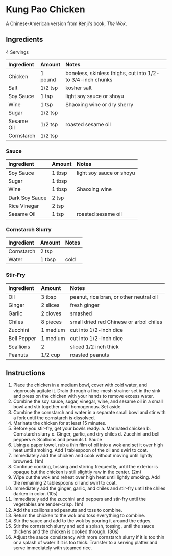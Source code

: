Kung Pao Chicken
================

A Chinese-American version from Kenji's book, *The Wok*.

Ingredients
-----------

4 Servings

| Ingredient | Amount  | Notes                                                       |
|:-----------|:--------|:------------------------------------------------------------|
| Chicken    | 1 pound | boneless, skinless thighs, cut into 1/2- to 3/4-inch chunks |
| Salt       | 1/2 tsp | kosher salt                                                 |
| Soy Sauce  | 1 tsp   | light soy sauce or shoyu                                    |
| Wine       | 1 tsp   | Shaoxing wine or dry sherry                                 |
| Sugar      | 1/2 tsp |                                                             |
| Sesame Oil | 1/2 tsp | roasted sesame oil                                          |
| Cornstarch | 1/2 tsp |                                                             |

### Sauce

| Ingredient     | Amount | Notes                    |
|:---------------|:-------|:-------------------------|
| Soy Sauce      | 1 tbsp | light soy sauce or shoyu |
| Sugar          | 1 tbsp |                          |
| Wine           | 1 tbsp | Shaoxing wine            |
| Dark Soy Sauce | 2 tsp  |                          |
| Rice Vinegar   | 2 tsp  |                          |
| Sesame Oil     | 1 tsp  | roasted sesame oil       |

### Cornstarch Slurry

| Ingredient | Amount | Notes |
|:-----------|:-------|:------|
| Cornstarch | 2 tsp  |       |
| Water      | 1 tbsp | cold  |

### Stir-Fry

| Ingredient  | Amount   | Notes                                   |
|:------------|:---------|:----------------------------------------|
| Oil         | 3 tbsp   | peanut, rice bran, or other neutral oil |
| Ginger      | 2 slices | fresh ginger                            |
| Garlic      | 2 cloves | smashed                                 |
| Chiles      | 8 pieces | small dried red Chinese or arbol chiles |
| Zucchini    | 1 medium | cut into 1/2-inch dice                  |
| Bell Pepper | 1 medium | cut into 1/2-inch dice                  |
| Scallions   | 2        | sliced 1/2 inch thick                   |
| Peanuts     | 1/2 cup  | roasted peanuts                         |


Instructions
------------

1. Place the chicken in a medium bowl, cover with cold water, and vigorously agitate it. Drain through a fine-mesh strainer set in the sink and press on the chicken with your hands to remove excess water.
2. Combine the soy sauce, sugar, vinegar, wine, and sesame oil in a small bowl and stir together until homogenous. Set aside.
3. Combine the cornstarch and water in a separate small bowl and stir with a fork until the cornstarch is dissolved.
4. Marinate the chicken for at least 15 minutes.
5. Before you stir-fry, get your bowls ready:
   a. Marinated chicken
   b. Cornstarch slurry
   c. Ginger, garlic, and dry chiles
   d. Zucchini and bell peppers
   e. Scallions and peanuts
   f. Sauce
6. Using a paper towel, rub a thin film of oil into a wok and set it over high heat until smoking. Add 1 tablespoon of the oil and swirl to coat.
7. Immediately add the chicken and cook without moving until lightly browned. (1m)
8. Continue cooking, tossing and stirring frequently, until the exterior is opaque but the chicken is still slightly raw in the center. (2m)
9. Wipe out the wok and reheat over high heat until lightly smoking. Add the remaining 2 tablespoons oil and swirl to coat.
10. Immediately add the ginger, garlic, and chiles and stir-fry until the chiles darken in color. (10s)
11. Immediately add the zucchini and peppers and stir-fry until the vegetables are tender-crisp. (1m)
12. Add the scallions and peanuts and toss to combine.
13. Return the chicken to the wok and toss everything to combine.
14. Stir the sauce and add to the wok by pouring it around the edges.
15. Stir the cornstarch slurry and add a splash, tossing, until the sauce thickens and the chicken is cooked through. (30s)
16. Adjust the sauce consistency with more cornstarch slurry if it is too thin or a splash of water if it is too thick. Transfer to a serving platter and serve immediately with steamed rice.
